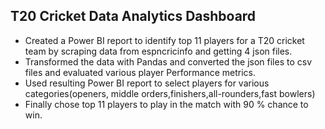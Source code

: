 ## T20 Cricket Data Analytics Dashboard

- Created a Power BI report to identify top 11 players for a T20 cricket team by scraping data from espncricinfo and getting 4 json files.
- Transformed the data with Pandas and converted the json files to csv files and evaluated various player Performance metrics.
- Used resulting Power BI report to select players for various categories(openers, middle orders,finishers,all-rounders,fast bowlers)
- Finally chose top 11 players to play in the match with 90 % chance to win.
